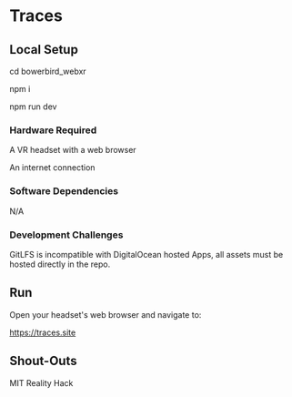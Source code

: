 # Traces

## Local Setup

cd bowerbird_webxr

npm i

npm run dev

### Hardware Required

A VR headset with a web browser

An internet connection

### Software Dependencies

N/A

### Development Challenges

GitLFS is incompatible with DigitalOcean hosted Apps, all assets must be hosted directly in the repo.

## Run

Open your headset's web browser and navigate to:

https://traces.site

## Shout-Outs

MIT Reality Hack